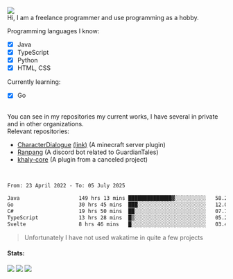 ![](https://komarev.com/ghpvc/?username=iAtog&color=brightgreen) <br>
Hi, I am a freelance programmer and use programming as a hobby.<br>

Programming languages I know:
- [x] Java
- [x] TypeScript
- [x] Python
- [x] HTML, CSS

Currently learning:
- [x] Go
<br>
You can see in my repositories my current works, I have several in private and in other organizations.<br>
Relevant repositories:<br>

* [CharacterDialogue](https://github.com/iAtog/character-dialogue) [(link)](https://www.spigotmc.org/resources/95868/) (A minecraft server plugin)
* [Ranpang](https://github.com/iAtog/Ranpang) (A discord bot related to GuardianTales)
* [khaly-core](https://github.com/KhalyRPG/rpg) (A plugin from a canceled project)
<br>

<!--START_SECTION:waka-->

```txt
From: 23 April 2022 - To: 05 July 2025

Java                   149 hrs 13 mins ██████████████▓░░░░░░░░░░   58.22 %
Go                     30 hrs 45 mins  ███░░░░░░░░░░░░░░░░░░░░░░   12.00 %
C#                     19 hrs 50 mins  ██░░░░░░░░░░░░░░░░░░░░░░░   07.74 %
TypeScript             13 hrs 28 mins  █▒░░░░░░░░░░░░░░░░░░░░░░░   05.26 %
Svelte                 8 hrs 46 mins   █░░░░░░░░░░░░░░░░░░░░░░░░   03.42 %
```

<!--END_SECTION:waka-->
> Unfortunately I have not used wakatime in quite a few projects
#### Stats:
![](https://github-profile-summary-cards.vercel.app/api/cards/profile-details?username=iAtog&theme=github_dark)
![](https://github-profile-summary-cards.vercel.app/api/cards/stats?username=iAtog&theme=github_dark)
![](https://github-profile-summary-cards.vercel.app/api/cards/repos-per-language?username=iAtog&theme=github_dark) 
